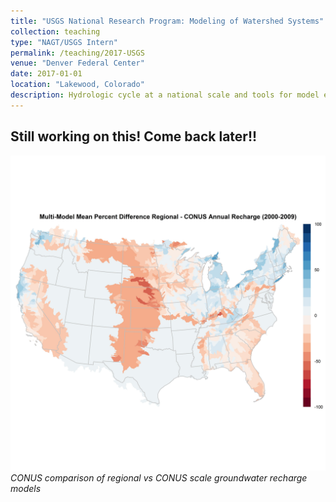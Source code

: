 ```yaml
---
title: "USGS National Research Program: Modeling of Watershed Systems"
collection: teaching
type: "NAGT/USGS Intern"
permalink: /teaching/2017-USGS
venue: "Denver Federal Center"
date: 2017-01-01
location: "Lakewood, Colorado"
description: Hydrologic cycle at a national scale and tools for model evaluation and improvement.
---
```

## Still working on this! Come back later!!

<!---
<h3> USGS National Research Program: Modeling of Watershed Systems Group</h3>
During the summer of 2017, I was nominated and received the [NAGT/USGS summer internship](https://nagt.org/nagt/students/usgs_field.html) which took place at the Denver Federal Center in Lakewood, Colorado. I completed investigations of representing the hydrologic cycle at a national scale as well as tools for model evaluation and improvement. I collected, processed, and identified CONUS scale recharge datasets that would better inform the National Hydrologic Model, specifically [Precipitation-Runoff Modeling System](https://wwwbrr.cr.usgs.gov/projects/SW_MoWS/PRMS.html)
--->


![](images/usgsconus.tiff)
*CONUS comparison of regional vs CONUS scale groundwater recharge models*
